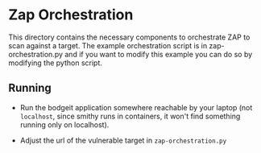 # Zap Orchestration

This directory contains the necessary components to orchestrate ZAP to scan against a target.
The example orchestration script is in zap-orchestration.py and if you want to modify this example you can do so by modifying the python script.

## Running

* Run the bodgeit application somewhere reachable by your laptop (not `localhost`, since smithy runs in containers, it won't find something running only on localhost).

* Adjust the url of the vulnerable target in `zap-orchestration.py`
